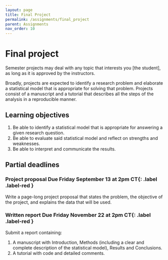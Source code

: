 ```yaml
---
layout: page
title: Final Project
permalink: /assignments/final_project
parent: Assignments
nav_order: 10
---
```


# Final project  

Semester projects may deal with any topic that interests you [the student], as long as it is approved by the instructors.  

Broadly, projects are expected to identify a research problem and elaborate a statistical model that is appropriate for solving that problem. 
Projects consist of a manuscript and a tutorial that describes all the steps of the analysis in a reproducible manner. 

## Learning objectives  
1. Be able to identify a statistical model that is appropriate for answering a given research question.  
2. Be able to evaluate said statistical model and reflect on strengths and weaknesses. 
3. Be able to interpret and communicate the results. 

## Partial deadlines  
### Project proposal **Due Friday September 13 at 2pm CT**{: .label .label-red }
Write a page-long project proposal that states the problem, the objective of the project, and explains the data that will be used. 

### Written report **Due Friday November 22 at 2pm CT**{: .label .label-red }
Submit a report containing: 
1. A manuscript with Introduction, Methods (including a clear and complete description of the statistical model), Results and Conclusions.
2. A tutorial with code and detailed comments.   
